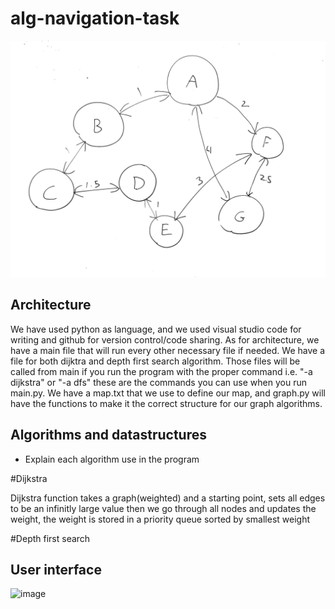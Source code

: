 # alg-navigation-task

![test](graph.png)

## Architecture
We have used python as language, and we used visual studio code for writing and github for version control/code sharing.
As for architecture, we have a main file that will run every other necessary file if needed. We have a file for both 
dijktra and depth first search algorithm. Those files will be called from main if you run the program with the proper 
command i.e. "-a dijkstra" or "-a dfs" these are the commands you can use when you run main.py. We have a map.txt
that we use to define our map, and graph.py will have the functions to make it the correct structure for our graph
algorithms.


## Algorithms and datastructures
- Explain each algorithm use in the program

#Dijkstra

Dijkstra function takes a graph(weighted) and a starting point,
sets all edges to be an infinitly large value 
then we go through all nodes and updates the weight,
the weight is stored in a priority queue sorted by smallest weight


#Depth first search

## User interface

![image](https://user-images.githubusercontent.com/19843915/233313150-6f9d6100-19b5-41a8-8b12-a083777cad82.png)
